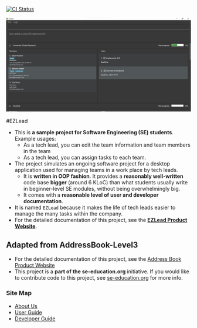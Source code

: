 [![CI Status](https://github.com/AY2223S1-CS2103T-W09-3/tp/workflows/Java%20CI/badge.svg)](https://github.com/AY2223S1-CS2103T-W09-3/tp/actions)

![Ui](docs/images/Ui.png)

#EZLead
* This is **a sample project for Software Engineering (SE) students**.<br>
  Example usages:
  * As a tech lead, you can edit the team information and team members in the team
  * As a tech lead, you can assign tasks to each team. 
* The project simulates an ongoing software project for a desktop application used for managing teams in a work place by tech leads.
  * It is **written in OOP fashion**. It provides a **reasonably well-written** code base **bigger** (around 6 KLoC) than what students usually write in beginner-level SE modules, without being overwhelmingly big.
  * It comes with a **reasonable level of user and developer documentation**.
* It is named `EZLead` because it makes the life of tech leads easier to manage the many tasks within the company.
* For the detailed documentation of this project, see the **[EZLead Product Website](https://ay2223s1-cs2103t-w09-3.github.io/tp/)**.

## Adapted from AddressBook-Level3
* For the detailed documentation of this project, see the [Address Book Product Website](https://se-education.org/addressbook-level3)
* This project is a **part of the se-education.org** initiative. If you would like to contribute code to this project, see [se-education.org](https://se-education.org#https://se-education.org/#contributing) for more info.

### Site Map
* [About Us](https://github.com/AY2223S1-CS2103T-W09-3/tp/blob/master/docs/AboutUs.md)
* [User Guide](https://github.com/AY2223S1-CS2103T-W09-3/tp/blob/master/docs/UserGuide.md)
* [Developer Guide](https://github.com/AY2223S1-CS2103T-W09-3/tp/blob/master/docs/DeveloperGuide.md)
